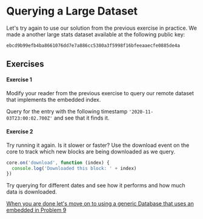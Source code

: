 # Querying a Large Dataset

Let's try again to use our solution from the previous exercise in practice.
We made a another large stats dataset available at the following public key:

```
ebcd9b99efb4ba8661076dd7e7a886cc5380a3f5998f16bfeeaaecfe0885de4a
```

## Exercises

#### Exercise 1

Modify your reader from the previous exercise to query our remote dataset that implements the embedded index.

Query for the entry with the following timestamp `'2020-11-03T23:00:02.700Z'` and see that it finds it.

#### Exercise 2

Try running it again. Is it slower or faster?
Use the download event on the core to track which new blocks are being downloaded as we query.

```js
core.on('download', function (index) {
  console.log('Downloaded this block: ' + index)
})
```

Try querying for different dates and see how it performs and how much data is downloaded.

[When you are done let's move on to using a generic Database that uses an embedded in Problem 9](09.md)
